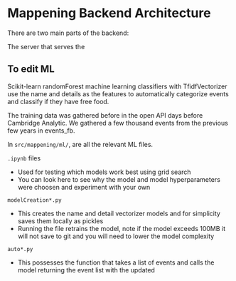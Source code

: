 # Mappening Backend Architecture

There are two main parts of the backend:

The server that serves the 

## To edit ML

Scikit-learn randomForest machine learning classifiers with TfidfVectorizer use the name and details as the features to automatically categorize events and classify if they have free food. 

The training data was gathered before in the open API days before Cambridge Analytic. We gathered a few thousand events from the previous few years in events_fb. 

In `src/mappening/ml/`, are all the relevant ML files. 

`.ipynb` files

- Used for testing which models work best using grid search
- You can look here to see why the model and model hyperparameters were choosen and experiment with your own

`modelCreation*.py`

- This creates the name and detail vectorizer models and for simplicity saves them locally as pickles
- Running the file retrains the model, note if the model exceeds 100MB it will not save to git and you will need to lower the model complexity

`auto*.py`

- This possesses the function that takes a list of events and calls the model returning the event list with the updated 